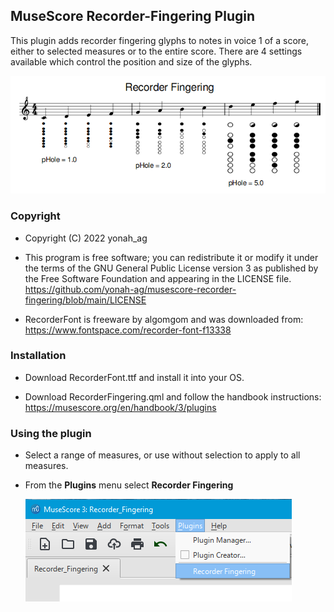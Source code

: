 ## MuseScore Recorder-Fingering Plugin

This plugin adds recorder fingering glyphs to notes in voice 1 of a score, either to selected measures or to the entire score. There are 4 settings available which control the position and size of the glyphs.

![01](https://github.com/yonah-ag/musescore-recorder-fingering/blob/main/images/Recorder01-Score.png)

### Copyright

+ Copyright (C) 2022 yonah_ag

+ This program is free software; you can redistribute it or modify it under
the terms of the GNU General Public License version 3 as published by the
Free Software Foundation and appearing in the LICENSE file.  
https://github.com/yonah-ag/musescore-recorder-fingering/blob/main/LICENSE

+ RecorderFont is freeware by algomgom and was downloaded from:
https://www.fontspace.com/recorder-font-f13338

### Installation

+ Download RecorderFont.ttf and install it into your OS.

+ Download RecorderFingering.qml and follow the handbook instructions:
  https://musescore.org/en/handbook/3/plugins

### Using the plugin

+ Select a range of measures, or use without selection to apply to all measures.
+ From the **Plugins** menu select **Recorder Fingering**
 
  ![02](https://github.com/yonah-ag/musescore-recorder-fingering/blob/main/images/Recorder02-Run.png)
